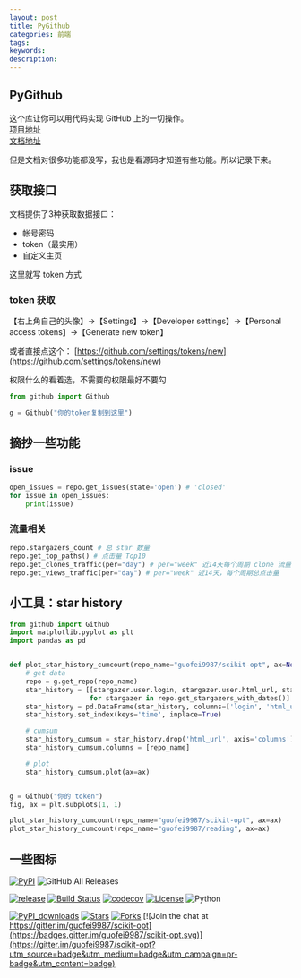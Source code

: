 ```yaml
---
layout: post
title: PyGithub
categories: 前端
tags:
keywords:
description:
---
```


## PyGithub
这个库让你可以用代码实现 GitHub 上的一切操作。  
[项目地址](https://github.com/PyGithub/PyGithub/)  
[文档地址](https://pygithub.readthedocs.io/en/latest/)  

但是文档对很多功能都没写，我也是看源码才知道有些功能。所以记录下来。


## 获取接口

文档提供了3种获取数据接口：
- 帐号密码
- token（最实用）
- 自定义主页

这里就写 token 方式

### token 获取
【右上角自己的头像】->【Settings】->【Developer settings】->【Personal access tokens】->【Generate new token】

或者直接点这个：
[https://github.com/settings/tokens/new](https://github.com/settings/tokens/new)

权限什么的看着选，不需要的权限最好不要勾

```python
from github import Github

g = Github("你的token复制到这里")
```

## 摘抄一些功能

### issue
```python
open_issues = repo.get_issues(state='open') # 'closed'
for issue in open_issues:
    print(issue)
```

### 流量相关
```python
repo.stargazers_count # 总 star 数量
repo.get_top_paths() # 点击量 Top10
repo.get_clones_traffic(per="day") # per="week" 近14天每个周期 clone 流量
repo.get_views_traffic(per="day") # per="week" 近14天，每个周期总点击量
```

## 小工具：star history

```python
from github import Github
import matplotlib.pyplot as plt
import pandas as pd


def plot_star_history_cumcount(repo_name="guofei9987/scikit-opt", ax=None):
    # get data
    repo = g.get_repo(repo_name)
    star_history = [[stargazer.user.login, stargazer.user.html_url, stargazer.starred_at]
                    for stargazer in repo.get_stargazers_with_dates()]
    star_history = pd.DataFrame(star_history, columns=['login', 'html_url', 'time'])
    star_history.set_index(keys='time', inplace=True)

    # cumsum
    star_history_cumsum = star_history.drop('html_url', axis='columns').resample(rule='d').count().cumsum()
    star_history_cumsum.columns = [repo_name]

    # plot
    star_history_cumsum.plot(ax=ax)


g = Github("你的 token")
fig, ax = plt.subplots(1, 1)

plot_star_history_cumcount(repo_name="guofei9987/scikit-opt", ax=ax)
plot_star_history_cumcount(repo_name="guofei9987/reading", ax=ax)
```

## 一些图标

[![PyPI](https://img.shields.io/pypi/v/scikit-opt)](https://pypi.org/project/scikit-opt/)
![GitHub All Releases](https://img.shields.io/github/downloads/guofei9987/scikit-opt/total)

[![release](https://img.shields.io/github/v/release/guofei9987/scikit-opt)](https://github.com/guofei9987/scikit-opt/releases/)
[![Build Status](https://travis-ci.com/guofei9987/scikit-opt.svg?branch=master)](https://travis-ci.com/guofei9987/scikit-opt)
[![codecov](https://codecov.io/gh/guofei9987/scikit-opt/branch/master/graph/badge.svg)](https://codecov.io/gh/guofei9987/scikit-opt)
[![License](https://img.shields.io/pypi/l/scikit-opt.svg)](https://github.com/guofei9987/scikit-opt/blob/master/LICENSE)
![Python](https://img.shields.io/badge/python->=3.5-green.svg)

[![PyPI_downloads](https://img.shields.io/pypi/dm/scikit-opt)](https://pypi.org/project/scikit-opt/)
[![Stars](https://img.shields.io/github/stars/guofei9987/scikit-opt?style=social)](https://github.com/guofei9987/scikit-opt/stargazers)
[![Forks](https://img.shields.io/github/forks/guofei9987/scikit-opt.svg?style=social)](https://github.com/guofei9987/scikit-opt/network/members)
[![Join the chat at https://gitter.im/guofei9987/scikit-opt](https://badges.gitter.im/guofei9987/scikit-opt.svg)](https://gitter.im/guofei9987/scikit-opt?utm_source=badge&utm_medium=badge&utm_campaign=pr-badge&utm_content=badge)
